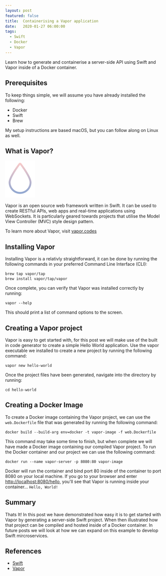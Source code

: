 ```yaml
---
layout: post
featured: false
title:  Containerising a Vapor application
date:   2020-01-27 06:00:00
tags:
  - Swift
  - Docker
  - Vapor
---
```

Learn how to generate and containerise a server-side API using Swift and Vapor inside of a Docker container.
<!--more-->

## Prerequisites
To keep things simple, we will assume you have already installed the following:
* Docker
* Swift
* Brew

My setup instructions are based macOS, but you can follow along on Linux as well.

## What is Vapor?

![Vapor logo](/assets/images/posts/vapor-logo.svg)

Vapor is an open source web framework written in Swift. It can be used to create RESTful APIs, web apps and real-time applications using WebSockets. It is particularly geared towards projects that utilise the Model View Controller (MVC) style design pattern.

To learn more about Vapor, visit [vapor.codes](https://vapor.codes)

## Installing Vapor

Installing Vapor is a relativly straightforward, it can be done by running the following commands in your preferred Command Line Interface (CLI):
```
brew tap vapor/tap
brew install vapor/tap/vapor
```
Once complete, you can verify that Vapor was installed correctly by running:
```
vapor --help
```
This should print a list of command options to the screen.

## Creating a Vapor project
Vapor is easy to get started with, for this post we will make use of the built in code generator to create a simple Hello World application. Use the vapor executable we installed to create a new project by running the following command:
```
vapor new hello-world
```
Once the project files have been generated, navigate into the directory by running:
```
cd hello-world
```

## Creating a Docker Image
To create a Docker image containing the Vapor project, we can use the ```web.Dockerfile``` file that was generated by running the following command:
```
docker build --build-arg env=docker -t vapor-image -f web.Dockerfile
```
This command may take some time to finish, but when complete we will have made a Docker image containing our compiled Vapor project. To run the Docker container and our project we can use the following command:
```
docker run --name vapor-server -p 8080:80 vapor-image
```
Docker will run the container and bind port 80 inside of the container to port 8080 on your local machine. If you go to your browser and enter [http://localhost:8080/hello](http://localhost:8080/hello), you'll see that Vapor is running inside your container... ```Hello, World!```

## Summary
Thats It! In this post we have demonstrated how easy it is to get started with Vapor by generating a server-side Swift project. When then illustrated how that project can be compiled and hosted inside of a Docker container. In future posts we will look at how we can expand on this example to develop Swift mircroservices.

## References
- [Swift][1]
- [Vapor][2]

[1]: https://swift.org/ "swift.org"
[2]: https://vapor.codes "vapor.codes"